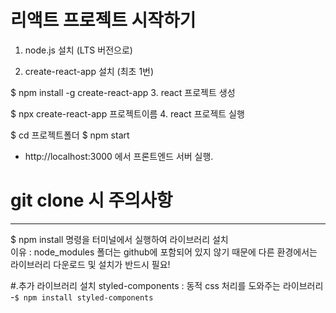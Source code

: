 # 리액트 프로젝트 시작하기

1. node.js 설치 (LTS 버전으로)

2. create-react-app 설치 (최초 1번)

$ npm install -g create-react-app 3. react 프로젝트 생성

$ npx create-react-app 프로젝트이름 4. react 프로젝트 실행

$ cd 프로젝트폴더
$ npm start

- http://localhost:3000 에서 프론트엔드 서버 실행.

# git clone 시 주의사항

---

$ npm install
명령을 터미널에서 실행하여 라이브러리
설치<br>
이유 : node_modules 폴더는 github에 포함되어 있지 않기 때문에
다른 환경에서는 라이브러리 다운로드 및 설치가 반드시 필요!

#.추가 라이브러리 설치
styled-components : 동적 css 처리를 도와주는 라이브러리 -`$ npm install styled-components`
